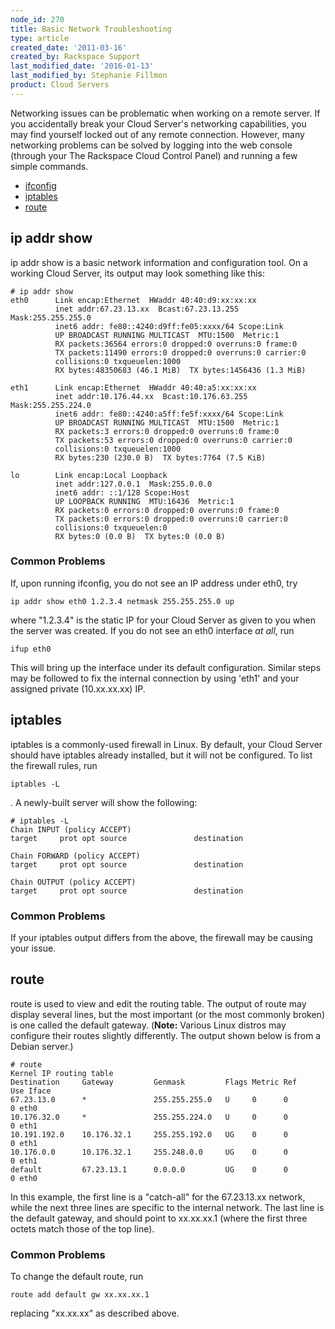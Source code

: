 ```yaml
---
node_id: 270
title: Basic Network Troubleshooting
type: article
created_date: '2011-03-16'
created_by: Rackspace Support
last_modified_date: '2016-01-13'
last_modified_by: Stephanie Fillmon
product: Cloud Servers
---
```


Networking issues can be problematic when working on a remote server. If
you accidentally break your Cloud Server's networking capabilities, you
may find yourself locked out of any remote connection. However, many
networking problems can be solved by logging into the web console
(through your The Rackspace Cloud Control Panel) and running a few
simple commands.

-   [<span class="toctext">ifconfig</span>](#ifconfig)
-   [<span class="toctext">iptables</span>](#iptables)
-   [<span class="toctext">route</span>](#route)

ip addr show<span class="mw-headline"> </span>
--------------------------------------------------

ip addr show is a basic network information and configuration tool. On a
working Cloud Server, its output may look something like this:

    # ip addr show
    eth0      Link encap:Ethernet  HWaddr 40:40:d9:xx:xx:xx
              inet addr:67.23.13.xx  Bcast:67.23.13.255  Mask:255.255.255.0
              inet6 addr: fe80::4240:d9ff:fe05:xxxx/64 Scope:Link
              UP BROADCAST RUNNING MULTICAST  MTU:1500  Metric:1
              RX packets:36564 errors:0 dropped:0 overruns:0 frame:0
              TX packets:11490 errors:0 dropped:0 overruns:0 carrier:0
              collisions:0 txqueuelen:1000
              RX bytes:48350683 (46.1 MiB)  TX bytes:1456436 (1.3 MiB)

    eth1      Link encap:Ethernet  HWaddr 40:40:a5:xx:xx:xx
              inet addr:10.176.44.xx  Bcast:10.176.63.255  Mask:255.255.224.0
              inet6 addr: fe80::4240:a5ff:fe5f:xxxx/64 Scope:Link
              UP BROADCAST RUNNING MULTICAST  MTU:1500  Metric:1
              RX packets:3 errors:0 dropped:0 overruns:0 frame:0
              TX packets:53 errors:0 dropped:0 overruns:0 carrier:0
              collisions:0 txqueuelen:1000
              RX bytes:230 (230.0 B)  TX bytes:7764 (7.5 KiB)

    lo        Link encap:Local Loopback
              inet addr:127.0.0.1  Mask:255.0.0.0
              inet6 addr: ::1/128 Scope:Host
              UP LOOPBACK RUNNING  MTU:16436  Metric:1
              RX packets:0 errors:0 dropped:0 overruns:0 frame:0
              TX packets:0 errors:0 dropped:0 overruns:0 carrier:0
              collisions:0 txqueuelen:0
              RX bytes:0 (0.0 B)  TX bytes:0 (0.0 B)

### <span class="mw-headline">Common Problems </span>

If, upon running ifconfig, you do not see an IP address under eth0, try

    ip addr show eth0 1.2.3.4 netmask 255.255.255.0 up

where "1.2.3.4" is the static IP for your Cloud Server as given to you
when the server was created. If you do not see an eth0 interface *at
all*, run

    ifup eth0

This will bring up the interface under its default configuration.
Similar steps may be followed to fix the internal connection by using
'eth1' and your assigned private (10.xx.xx.xx) IP.

<span class="mw-headline">iptables </span>
----------------------------------------------

iptables is a commonly-used firewall in Linux. By default, your Cloud
Server should have iptables already installed, but it will not be
configured. To list the firewall rules, run

    iptables -L

. A newly-built server will show the following:

    # iptables -L
    Chain INPUT (policy ACCEPT)
    target     prot opt source               destination

    Chain FORWARD (policy ACCEPT)
    target     prot opt source               destination

    Chain OUTPUT (policy ACCEPT)
    target     prot opt source               destination

### <span class="mw-headline">Common Problems </span>

If your iptables output differs from the above, the firewall may be
causing your issue.

<span class="mw-headline">route </span>
-------------------------------------------

route is used to view and edit the routing table. The output of route
may display several lines, but the most important (or the most commonly
broken) is one called the default gateway. (**Note:** Various Linux
distros may configure their routes slightly differently. The output
shown below is from a Debian server.)

    # route
    Kernel IP routing table
    Destination     Gateway         Genmask         Flags Metric Ref    Use Iface
    67.23.13.0      *               255.255.255.0   U     0      0        0 eth0
    10.176.32.0     *               255.255.224.0   U     0      0        0 eth1
    10.191.192.0    10.176.32.1     255.255.192.0   UG    0      0        0 eth1
    10.176.0.0      10.176.32.1     255.248.0.0     UG    0      0        0 eth1
    default         67.23.13.1      0.0.0.0         UG    0      0        0 eth0

In this example, the first line is a "catch-all" for the 67.23.13.xx
network, while the next three lines are specific to the internal
network. The last line is the default gateway, and should point to
xx.xx.xx.1 (where the first three octets match those of the top line).

### <span class="mw-headline">Common Problems </span>

To change the default route, run

    route add default gw xx.xx.xx.1

replacing "xx.xx.xx" as described above.

